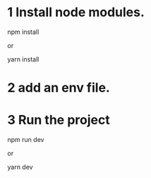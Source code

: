 # 1 Install node modules.

npm install

or

yarn install

# 2 add an env file.

# 3 Run the project

npm run dev

or

yarn dev
